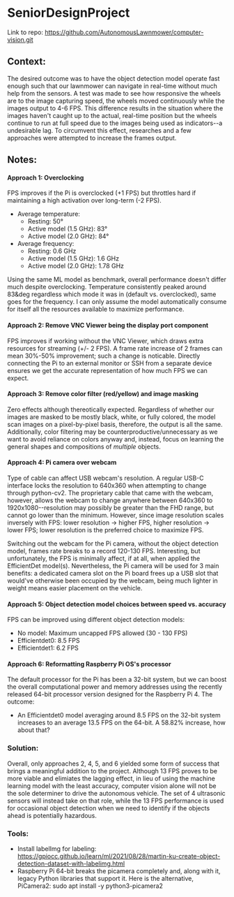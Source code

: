 # SeniorDesignProject

Link to repo: https://github.com/AutonomousLawnmower/computer-vision.git

## Context: 
The desired outcome was to have the object detection model operate fast enough such that our lawnmower can navigate in real-time without much help from the sensors. A test was made to see how responsive the wheels are to the image capturing speed, the wheels moved continuously while the images output to 4-6 FPS. This difference results in the situation where the images haven't caught up to the actual, real-time position but the wheels continue to run at full speed due to the images being used as indicators--a undesirable lag. To circumvent this effect, researches and a few approaches were attempted to increase the frames output.

## Notes:

#### Approach 1: Overclocking
FPS improves if the Pi is overclocked (+1 FPS) but throttles hard if maintaining a high activation over long-term (-2 FPS).
- Average temperature:
   - Resting: 50&deg;
   - Active model (1.5 GHz): 83&deg;
   - Active model (2.0 GHz): 84&deg;
- Average frequency:
   - Resting: 0.6 GHz
   - Active model (1.5 GHz): 1.6 GHz
   - Active model (2.0 GHz): 1.78 GHz

Using the same ML model as benchmark, overall performance doesn't differ much despite overclocking. Temperature consistently peaked around 83&deg regardless which mode it was in (default vs. overclocked), same goes for the frequency. I can only assume the model automatically consume for itself all the resources available to maximize performance. 

#### Approach 2: Remove VNC Viewer being the display port component
FPS improves if working without the VNC Viewer, which draws extra resources for streaming (+/- 2 FPS). A frame rate increase of 2 frames can mean 30%-50% improvement; such a change is noticable. Directly connecting the Pi to an external monitor or SSH from a separate device ensures we get the accurate representation of how much FPS we can expect.

#### Approach 3: Remove color filter (red/yellow) and image masking
Zero effects although thereotically expected. Regardless of whether our images are masked to be mostly black, white, or fully colored, the model scan images on a pixel-by-pixel basis, therefore, the output is all the same. Additionally, color filtering may be counterproductive/unnecessary as we want to avoid reliance on colors anyway and, instead, focus on learning the general shapes and compositions of *multiple* objects.

#### Approach 4: Pi camera over webcam
Type of cable can affect USB webcam's resolution. A regular USB-C interface locks the resolution to 640x360 when attempting to change through python-cv2. The proprietary cable that came with the webcam, however, allows the webcam to change anywhere between 640x360 to 1920x1080--resolution may possibly be greater than the FHD range, but cannot go lower than the minimum. However, since image resolution scales inversely with FPS: lower resolution -> higher FPS, higher resolution -> lower FPS; lower resolution is the preferred choice to maximize FPS.

Switching out the webcam for the Pi camera, without the object detection model, frames rate breaks to a record 120-130 FPS. Interesting, but unfortunately, the FPS is minimally affect, if at all, when applied the EfficientDet model(s). Nevertheless, the Pi camera will be used for 3 main benefits: a dedicated camera slot on the Pi board frees up a USB slot that would've otherwise been occupied by the webcam, being much lighter in weight means easier placement on the vehicle. 

#### Approach 5: Object detection model choices between speed vs. accuracy
FPS can be improved using different object detection models:
   - No model: Maximum uncapped FPS allowed (30 - 130 FPS)
   - Efficientdet0: 8.5 FPS
   - Efficientdet1: 6.2 FPS

#### Approach 6: Reformatting Raspberry Pi OS's processor
The default processor for the Pi has been a 32-bit system, but we can boost the overall computational power and memory addresses using the recently released 64-bit processor version designed for the Raspberry Pi 4. The outcome:
   - An Efficientdet0 model averaging around 8.5 FPS on the 32-bit system increases to an average 13.5 FPS on the 64-bit. A 58.82% increase, how about that?

### Solution:
Overall, only approaches 2, 4, 5, and 6 yielded some form of success that brings a meaningful addition to the project. Although 13 FPS proves to be more viable and elimiates the lagging effect, in lieu of using the machine learning model with the least accuracy, computer vision alone will not be the sole determiner to drive the autonomous vehicle. The set of 4 ultrasonic sensors will instead take on that role, while the 13 FPS performance is used for occasional object detection when we need to identify if the objects ahead is potentially hazardous.

### Tools:
- Install labelImg for labeling: https://gpiocc.github.io/learn/ml/2021/08/28/martin-ku-create-object-detection-dataset-with-labelimg.html
- Raspberry Pi 64-bit breaks the picamera completely and, along with it, legacy Python libraries that support it. Here is the alternative, PiCamera2: sudo apt install -y python3-picamera2

